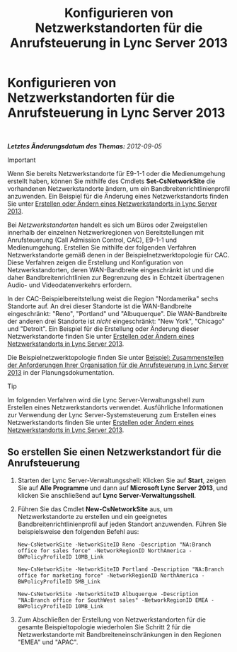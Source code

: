 ﻿---
title: Konfigurieren von Netzwerkstandorten für die Anrufsteuerung in Lync Server 2013
TOCTitle: Konfigurieren von Netzwerkstandorten für die Anrufsteuerung in Lync Server 2013
ms:assetid: afcea38f-5789-45ec-97af-c6e38364950c
ms:mtpsurl: https://technet.microsoft.com/de-de/library/Gg412840(v=OCS.15)
ms:contentKeyID: 49295105
ms.date: 05/19/2016
mtps_version: v=OCS.15
ms.translationtype: HT
---

# Konfigurieren von Netzwerkstandorten für die Anrufsteuerung in Lync Server 2013

 

_**Letztes Änderungsdatum des Themas:** 2012-09-05_


> [!IMPORTANT]
> Wenn Sie bereits Netzwerkstandorte für E9-1-1 oder die Medienumgehung erstellt haben, können Sie mithilfe des Cmdlets <STRONG>Set-CsNetworkSite</STRONG> die vorhandenen Netzwerkstandorte ändern, um ein Bandbreitenrichtlinienprofil anzuwenden. Ein Beispiel für die Änderung eines Netzwerkstandorts finden Sie unter <A href="lync-server-2013-create-or-modify-a-network-site.md">Erstellen oder Ändern eines Netzwerkstandorts in Lync Server 2013</A>.



Bei *Netzwerkstandorten* handelt es sich um Büros oder Zweigstellen innerhalb der einzelnen Netzwerkregionen von Bereitstellungen mit Anrufsteuerung (Call Admission Control, CAC), E9-1-1 und Medienumgehung. Erstellen Sie mithilfe der folgenden Verfahren Netzwerkstandorte gemäß denen in der Beispielnetzwerktopologie für CAC. Diese Verfahren zeigen die Erstellung und Konfiguration von Netzwerkstandorten, deren WAN-Bandbreite eingeschränkt ist und die daher Bandbreitenrichtlinien zur Begrenzung des in Echtzeit übertragenen Audio- und Videodatenverkehrs erfordern.

In der CAC-Beispielbereitstellung weist die Region "Nordamerika" sechs Standorte auf. An drei dieser Standorte ist die WAN-Bandbreite eingeschränkt: "Reno", "Portland" und "Albuquerque". Die WAN-Bandbreite der anderen drei Standorte ist *nicht* eingeschränkt: "New York", "Chicago" und "Detroit". Ein Beispiel für die Erstellung oder Änderung dieser Netzwerkstandorte finden Sie unter [Erstellen oder Ändern eines Netzwerkstandorts in Lync Server 2013](lync-server-2013-create-or-modify-a-network-site.md).

Die Beispielnetzwerktopologie finden Sie unter [Beispiel: Zusammenstellen der Anforderungen Ihrer Organisation für die Anrufsteuerung in Lync Server 2013](lync-server-2013-example-of-gathering-your-requirements-for-call-admission-control.md) in der Planungsdokumentation.


> [!TIP]
> Im folgenden Verfahren wird die Lync Server-Verwaltungsshell zum Erstellen eines Netzwerkstandorts verwendet. Ausführliche Informationen zur Verwendung der Lync Server-Systemsteuerung zum Erstellen eines Netzwerkstandorts finden Sie unter <A href="lync-server-2013-create-or-modify-a-network-site.md">Erstellen oder Ändern eines Netzwerkstandorts in Lync Server 2013</A>.



## So erstellen Sie einen Netzwerkstandort für die Anrufsteuerung

1.  Starten der Lync Server-Verwaltungsshell: Klicken Sie auf **Start**, zeigen Sie auf **Alle Programme** und dann auf **Microsoft Lync Server 2013**, und klicken Sie anschließend auf **Lync Server-Verwaltungsshell**.

2.  Führen Sie das Cmdlet **New-CsNetworkSite** aus, um Netzwerkstandorte zu erstellen und ein geeignetes Bandbreitenrichtlinienprofil auf jeden Standort anzuwenden. Führen Sie beispielsweise den folgenden Befehl aus:
    
        New-CsNetworkSite -NetworkSiteID Reno -Description "NA:Branch office for sales force" -NetworkRegionID NorthAmerica -BWPolicyProfileID 10MB_Link
    
        New-CsNetworkSite -NetworkSiteID Portland -Description "NA:Branch office for marketing force" -NetworkRegionID NorthAmerica -BWPolicyProfileID 5MB_Link
    
        New-CsNetworkSite -NetworkSiteID Albuquerque -Description "NA:Branch office for SouthWest sales" -NetworkRegionID EMEA -BWPolicyProfileID 10MB_Link

3.  Zum Abschließen der Erstellung von Netzwerkstandorten für die gesamte Beispieltopologie wiederholen Sie Schritt 2 für die Netzwerkstandorte mit Bandbreiteneinschränkungen in den Regionen "EMEA" und "APAC".

